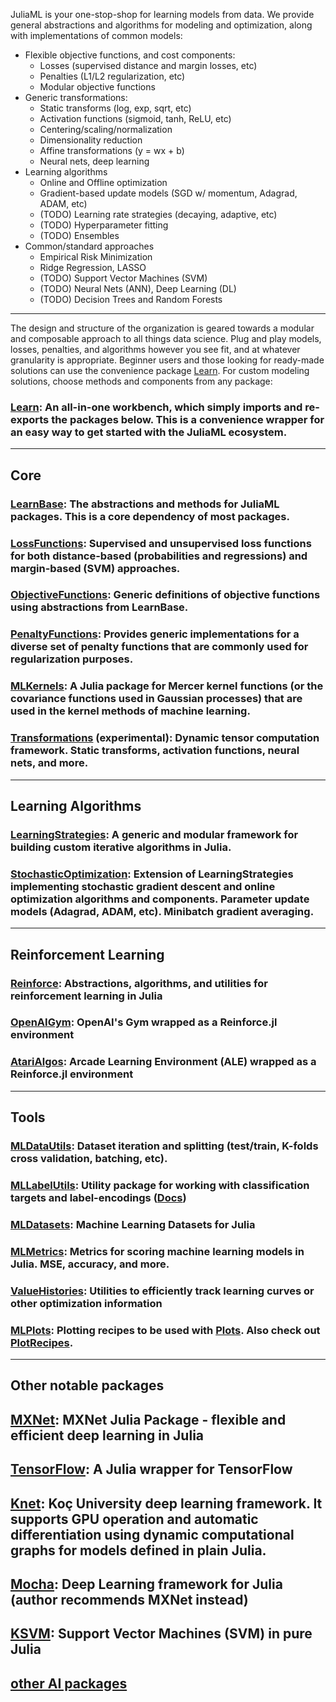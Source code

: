 
JuliaML is your one-stop-shop for learning models from data.  We provide general abstractions and algorithms for modeling and optimization, along with implementations of common models:

- Flexible objective functions, and cost components:
	- Losses (supervised distance and margin losses, etc)
	- Penalties (L1/L2 regularization, etc)
    - Modular objective functions
- Generic transformations:
	- Static transforms (log, exp, sqrt, etc)
	- Activation functions (sigmoid, tanh, ReLU, etc)
	- Centering/scaling/normalization
	- Dimensionality reduction
	- Affine transformations (y = wx + b)
    - Neural nets, deep learning
- Learning algorithms
	- Online and Offline optimization
	- Gradient-based update models (SGD w/ momentum, Adagrad, ADAM, etc)
	- (TODO) Learning rate strategies (decaying, adaptive, etc)
	- (TODO) Hyperparameter fitting
	- (TODO) Ensembles
- Common/standard approaches
	- Empirical Risk Minimization
	- Ridge Regression, LASSO
	- (TODO) Support Vector Machines (SVM)
	- (TODO) Neural Nets (ANN), Deep Learning (DL)
	- (TODO) Decision Trees and Random Forests

---

The design and structure of the organization is geared towards a modular and composable approach to all things data science.  Plug and play models, losses, penalties, and algorithms however you see fit, and at whatever granularity is appropriate.  Beginner users and those looking for ready-made solutions can use the convenience package [Learn](https://github.com/JuliaML/Learn.jl).  For custom modeling solutions, choose methods and components from any package:

### [Learn](https://github.com/JuliaML/Learn.jl): An all-in-one workbench, which simply imports and re-exports the packages below.  This is a convenience wrapper for an easy way to get started with the JuliaML ecosystem.

---

## Core

### [LearnBase](https://github.com/JuliaML/LearnBase.jl): The abstractions and methods for JuliaML packages.  This is a core dependency of most packages.

### [LossFunctions](https://github.com/JuliaML/LossFunctions.jl): Supervised and unsupervised loss functions for both distance-based (probabilities and regressions) and margin-based (SVM) approaches.

### [ObjectiveFunctions](https://github.com/JuliaML/ObjectiveFunctions.jl): Generic definitions of objective functions using abstractions from LearnBase.

### [PenaltyFunctions](https://github.com/JuliaML/PenaltyFunctions.jl):  Provides generic implementations for a diverse set of penalty functions that are commonly used for regularization purposes.

### [MLKernels](https://github.com/JuliaML/MLKernels.jl): A Julia package for Mercer kernel functions (or the covariance functions used in Gaussian processes) that are used in the kernel methods of machine learning.

### [Transformations](https://github.com/JuliaML/Transformations.jl) (experimental): Dynamic tensor computation framework. Static transforms, activation functions, neural nets, and more.

---

## Learning Algorithms

### [LearningStrategies](https://github.com/JuliaML/LearningStrategies.jl): A generic and modular framework for building custom iterative algorithms in Julia.

### [StochasticOptimization](https://github.com/JuliaML/StochasticOptimization.jl): Extension of LearningStrategies implementing stochastic gradient descent and online optimization algorithms and components.  Parameter update models (Adagrad, ADAM, etc).  Minibatch gradient averaging.

---

## Reinforcement Learning

### [Reinforce](https://github.com/JuliaML/Reinforce.jl): Abstractions, algorithms, and utilities for reinforcement learning in Julia

### [OpenAIGym](https://github.com/JuliaML/OpenAIGym.jl): OpenAI's Gym wrapped as a Reinforce.jl environment

### [AtariAlgos](https://github.com/JuliaML/AtariAlgos.jl): Arcade Learning Environment (ALE) wrapped as a Reinforce.jl environment

---

## Tools

### [MLDataUtils](https://github.com/JuliaML/MLDataUtils.jl): Dataset iteration and splitting (test/train, K-folds cross validation, batching, etc).

### [MLLabelUtils](https://github.com/JuliaML/MLLabelUtils.jl): Utility package for working with classification targets and label-encodings ([Docs](http://mllabelutilsjl.readthedocs.io/))

### [MLDatasets](https://github.com/JuliaML/MLDatasets.jl): Machine Learning Datasets for Julia

### [MLMetrics](https://github.com/JuliaML/MLMetrics.jl): Metrics for scoring machine learning models in Julia.  MSE, accuracy, and more.

### [ValueHistories](https://github.com/JuliaML/ValueHistories.jl): Utilities to efficiently track learning curves or other optimization information

### [MLPlots](https://github.com/JuliaML/MLPlots.jl): Plotting recipes to be used with [Plots](https://github.com/tbreloff/Plots.jl).  Also check out [PlotRecipes](https://github.com/JuliaPlots/PlotRecipes.jl).

---

## Other notable packages

## [MXNet](https://github.com/dmlc/MXNet.jl): MXNet Julia Package - flexible and efficient deep learning in Julia

## [TensorFlow](https://github.com/malmaud/TensorFlow.jl): A Julia wrapper for TensorFlow

## [Knet](https://github.com/denizyuret/Knet.jl): Koç University deep learning framework.  It supports GPU operation and automatic differentiation using dynamic computational graphs for models defined in plain Julia.

## [Mocha](https://github.com/pluskid/Mocha.jl): Deep Learning framework for Julia (author recommends MXNet instead)

## [KSVM](https://github.com/Evizero/KSVM.jl): Support Vector Machines (SVM) in pure Julia

## [other AI packages](https://github.com/svaksha/Julia.jl/blob/master/AI.md)
